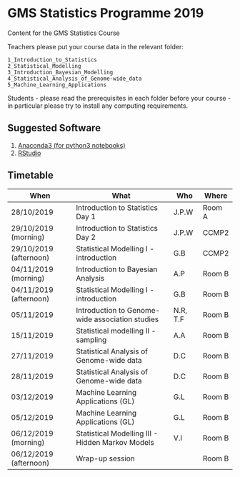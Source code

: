 # GMS Statistics Programme 2019
Content for the GMS Statistics Course

Teachers please put your course data in the relevant folder:

```
1_Introduction_to_Statistics
2_Statistical_Modelling
3_Introduction_Bayesian_Modelling
4_Statistical_Analysis_of_Genome-wide_data
5_Machine_Learning_Applications
```

Students - please read the prerequisites in each folder before your course - in particular please try to install any computing requirements.

Suggested Software
----------------------
1. [Anaconda3 (for python3 notebooks)](https://www.anaconda.com/download/)
2. [RStudio](https://www.rstudio.com/)

Timetable
---------

| When | What | Who | Where |
| ---- | ---- | --- | ----- |
| 28/10/2019 | Introduction to Statistics Day 1 | J.P.W | Room A |
| 29/10/2019 (morning) | Introduction to Statistics Day 2 | J.P.W | CCMP2 |
| 29/10/2019 (afternoon) | Statistical Modelling I - introduction | G.B | CCMP2 |
| 04/11/2019 (morning) | Introduction to Bayesian Analysis | A.P | Room B |
| 04/11/2019 (afternoon) | Statistical Modelling I - introduction | G.B | Room B |
| 05/11/2019 | Introduction to Genome-wide association studies | N.R, T.F | Room B |
| 15/11/2019 | Statistical modelling II - sampling | A.A | Room B |
| 27/11/2019 | Statistical Analysis of Genome-wide data | D.C | Room B |
| 28/11/2019 | Statistical Analysis of Genome-wide data | D.C | Room B |
| 03/12/2019 | Machine Learning Applications (GL) | G.L | Room B |
| 05/12/2019 | Machine Learning Applications (GL) | G.L | Room B |
| 06/12/2019 (morning) | Statistical Modelling III - Hidden Markov Models | V.I | Room B |
| 06/12/2019 (afternoon) | Wrap-up session | | Room B |


